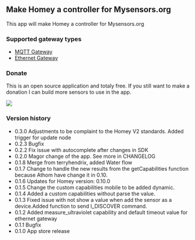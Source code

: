 ## Make Homey a controller for Mysensors.org
This app will make Homey a controller for Mysensors.org

### Supported gateway types
* [MQTT Gateway](https://www.mysensors.org/build/mqtt_gateway)
* [Ethernet Gateway](https://www.mysensors.org/build/ethernet_gateway)

### Donate
This is an open source application and totaly free. 
If you still want to make a donation I can build more sensors to use in the app.

[![](https://www.paypalobjects.com/en_US/i/btn/btn_donateCC_LG.gif)](https://www.paypal.com/cgi-bin/webscr?cmd=_s-xclick&hosted_button_id=CGEGVFND9E532)

### Version history
* 0.3.0 Adjustments to be complaint to the Homey V2 standards. Added trigger for update node  
* 0.2.3 Bugfix
* 0.2.2 Fix issue with autocomplete after changes in SDK
* 0.2.0 Magor change of the app. See more in CHANGELOG
* 0.1.8 Merge from terryhendrix, added Water flow
* 0.1.7 Change to handle the new results from the getCapabilities function because Athom have change it in 0.10. 
* 0.1.6 Updates for Homey version: 0.10.0 
* 0.1.5 Change the custom capabilities mobile to be added dynamic.
* 0.1.4 Added a custom capabilities without parse the value.
* 0.1.3 Fixed issue with not show a value when add the sensor as a device.Added function to send I_DISCOVER command.
* 0.1.2 Added measure_ultraviolet capability and default timeout value for ethernet gateway
* 0.1.1 Bugfix
* 0.1.0 App store release



